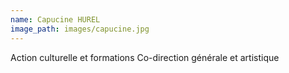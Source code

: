 ```yaml
---
name: Capucine HUREL
image_path: images/capucine.jpg
---
```

Action culturelle et formations
Co-direction générale et artistique
